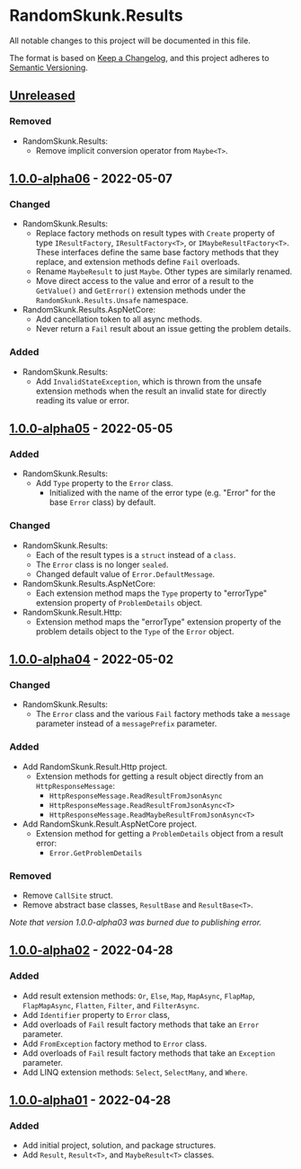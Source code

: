 # RandomSkunk.Results

All notable changes to this project will be documented in this file.

The format is based on [Keep a Changelog],
and this project adheres to [Semantic Versioning].

## [Unreleased]

### Removed

- RandomSkunk.Results:
    - Remove implicit conversion operator from `Maybe<T>`.

## [1.0.0-alpha06] - 2022-05-07

### Changed

- RandomSkunk.Results:
    - Replace factory methods on result types with `Create` property of type `IResultFactory`, `IResultFactory<T>`, or `IMaybeResultFactory<T>`. These interfaces define the same base factory methods that they replace, and extension methods define `Fail` overloads.
    - Rename `MaybeResult` to just `Maybe`. Other types are similarly renamed.
    - Move direct access to the value and error of a result to the `GetValue()` and `GetError()` extension methods under the `RandomSkunk.Results.Unsafe` namespace.
- RandomSkunk.Results.AspNetCore:
    - Add cancellation token to all async methods.
    - Never return a `Fail` result about an issue getting the problem details.

### Added

- RandomSkunk.Results:
    - Add `InvalidStateException`, which is thrown from the unsafe extension methods when the result an invalid state for directly reading its value or error.

## [1.0.0-alpha05] - 2022-05-05

### Added

- RandomSkunk.Results:
    - Add `Type` property to the `Error` class.
        - Initialized with the name of the error type (e.g. "Error" for the base `Error` class) by default.

### Changed

- RandomSkunk.Results:
    - Each of the result types is a `struct` instead of a `class`.
    - The `Error` class is no longer `sealed`.
    - Changed default value of `Error.DefaultMessage`.
- RandomSkunk.Results.AspNetCore:
    - Each extension method maps the `Type` property to "errorType" extension property of `ProblemDetails` object.
- RandomSkunk.Result.Http:
    - Extension method maps the "errorType" extension property of the problem details object to the `Type` of the `Error` object.

## [1.0.0-alpha04] - 2022-05-02

### Changed

- RandomSkunk.Results:
    - The `Error` class and the various `Fail` factory methods take a `message` parameter instead of a `messagePrefix` parameter.

### Added

- Add RandomSkunk.Result.Http project.
    - Extension methods for getting a result object directly from an `HttpResponseMessage`:
        - `HttpResponseMessage.ReadResultFromJsonAsync`
        - `HttpResponseMessage.ReadResultFromJsonAsync<T>`
        - `HttpResponseMessage.ReadMaybeResultFromJsonAsync<T>`
- Add RandomSkunk.Result.AspNetCore project.
    - Extension method for getting a `ProblemDetails` object from a result error:
        - `Error.GetProblemDetails`

### Removed

- Remove `CallSite` struct.
- Remove abstract base classes, `ResultBase` and `ResultBase<T>`.

*Note that version 1.0.0-alpha03 was burned due to publishing error.*

## [1.0.0-alpha02] - 2022-04-28

### Added

- Add result extension methods: `Or`, `Else`, `Map`, `MapAsync`, `FlapMap`, `FlapMapAsync`, `Flatten`, `Filter`, and `FilterAsync`.
- Add `Identifier` property to `Error` class,
- Add overloads of `Fail` result factory methods that take an `Error` parameter.
- Add `FromException` factory method to `Error` class.
- Add overloads of `Fail` result factory methods that take an `Exception` parameter.
- Add LINQ extension methods: `Select`, `SelectMany`, and `Where`.

## [1.0.0-alpha01] - 2022-04-28

### Added

- Add initial project, solution, and package structures.
- Add `Result`, `Result<T>`, and `MaybeResult<T>` classes.

[Keep a Changelog]: https://keepachangelog.com/en/1.0.0/
[Semantic Versioning]: https://semver.org/spec/v2.0.0.html

[Unreleased]: https://github.com/bfriesen/RandomSkunk.Results/compare/v1.0.0-alpha06...HEAD
[1.0.0-alpha06]: https://github.com/bfriesen/RandomSkunk.Results/compare/v1.0.0-alpha05...v1.0.0-alpha06
[1.0.0-alpha05]: https://github.com/bfriesen/RandomSkunk.Results/compare/v1.0.0-alpha04...v1.0.0-alpha05
[1.0.0-alpha04]: https://github.com/bfriesen/RandomSkunk.Results/compare/v1.0.0-alpha02...v1.0.0-alpha04
[1.0.0-alpha02]: https://github.com/bfriesen/RandomSkunk.Results/compare/v1.0.0-alpha01...v1.0.0-alpha02
[1.0.0-alpha01]: https://github.com/bfriesen/RandomSkunk.Results/compare/v0.0.0...v1.0.0-alpha01
